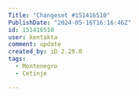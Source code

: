 ```yaml
---
Title: "Changeset #151416510"
PublishDate: "2024-05-16T16:16:46Z"
id: 151416510
user: kentakta
comment: update
created_by: iD 2.29.0
tags:
  - Montenegro
  - Cetinje

---
```

